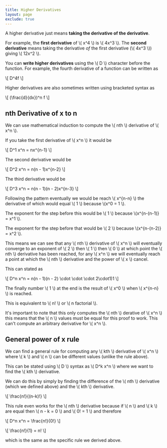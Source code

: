```yaml
---
title: Higher Derivatives
layout: page
exclude: true
---
```


<script type="text/javascript" src="https://cdnjs.cloudflare.com/ajax/libs/mathjax/2.7.0/MathJax.js?config=TeX-AMS_CHTML"></script>

A higher derivative just means **taking the derivative of the derivative**.

For example, the **first derivative** of \\( x^4 \\) is \\( 4x^3 \\). The **second derivative** means taking the derivative *of* the first derivative (\\( 4x^3 \\)) giving \\( 12x^2 \\).

You can **write higher derivatives** using the \\( D \\) character before the function. For example, the fourth derivative of a function can be written as

\\[ D^4f \\]

Higher derivatives are also sometimes written using bracketed syntax as

\\[ (\frac{d}{dx})^n f \\]

## nth Derivative of x to n

We can use mathematical induction to compute the \\( nth \\) derivative of \\( x^n \\).

If you take the first derivative of \\( x^n \\) it would be

\\[ D^1 x^n = nx^{n-1} \\]

The second derivative would be

\\[ D^2 x^n = n(n - 1)x^{n-2} \\]

The third derivative would be

\\[ D^3 x^n = n(n - 1)(n - 2)x^{n-3} \\]

Following the pattern eventually we would be reach \\( x^{n-n} \\) the derivative of which would equal \\( 1 \\) because \\(x^0 = 1 \\). 

The exponent for the step before this would be \\( 1 \\) because \\(x^{n-(n-1)} = x^1 \\).

The exponent for the step before that would be \\( 2 \\) because \\(x^{n-(n-2)} = x^2 \\).

This means we can see that any \\( nth \\) derivative of \\( x^n \\) will eventually converge to an exponent of \\( 2 \\) then \\( 1 \\) then \\( 0 \\) at which point the \\( nth \\) derivative has been reached, for any \\( x^n \\) we will eventually reach a point at which the \\( nth \\) derivative and the power of \\( x \\) cancel.

This can stated as

\\[ D^n x^n = n(n - 1)(n - 2) \cdot \cdot \cdot 2\cdot1)1 \\]

The finally number \\( 1 \\) at the end is the result of \\( x^0 \\) when \\( x^{n-n} \\) is reached.

This is equivalent to \\( n! \\) or \\( n factorial \\).

It's important to note that this only computes the \\( nth \\) derative of \\( x^n \\) this means that the \\( n \\) values must be equal for this proof to work. This can't compute an arbitrary derivative for \\( x^n \\).

## General power of x rule

We can find a general rule for computing any \\( kth \\) derivative of \\( x^n \\) where \\( k \\) and \\( n \\) can be different values (unlike the rule above).

This can be stated using \\( D \\) syntax as \\( D^k x^n \\) where we want to find the \\( kth \\) derivative.

We can do this by simply by finding the difference of the \\( nth \\) derivative (which we defined above) and the \\( kth \\) derivative.

\\[ \frac{n!}{(n-k)!} \\]

This rule even works for the \\( nth \\) derivative because if \\( n \\) and \\( k \\) are equal then \\( n - k = 0 \\) and \\( 0! = 1 \\) and therefore

\\[ D^n x^n = \frac{n!}{0!} \\]

\\[ \frac{n!}{1} = n! \\]

which is the same as the specific rule we derived above.